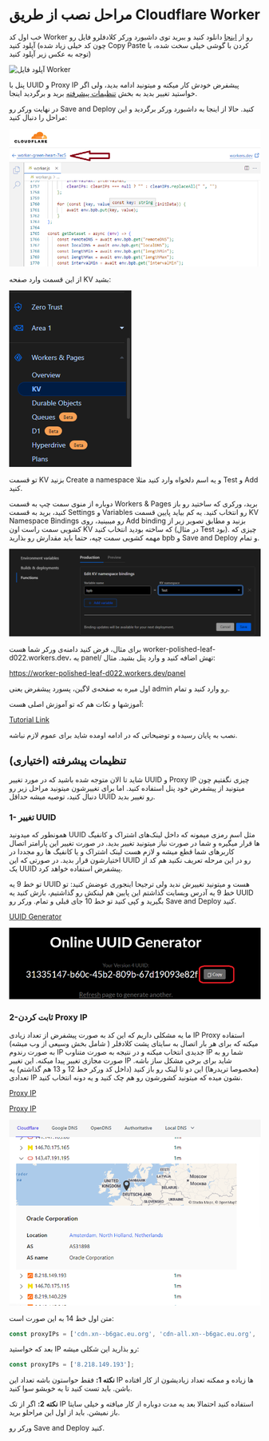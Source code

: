  # مراحل نصب از طریق Cloudflare Worker

خب اول کد Worker رو از [اینجا](https://github.com/bia-pain-bache/BPB-Worker-Panel/releases/download/v2.2/worker.js) دانلود کنید و ببرید توی داشبورد ورکر کلادفلرو فایل رو آپلود کنید (چون کد خیلی زیاد شده Copy Paste کردن با گوشی خیلی سخت شده، با توجه به عکس زیر آپلود کنید)

![آپلود فایل Worker](https://telegra.ph/file/fd039bb86857e63263884.png)

پنل با UUID و Proxy IP پیشفرض خودش کار میکنه و میتونید ادامه بدید، ولی اگر خواستید تغییر بدید به بخش [تنظیمات پیشرفته](https://github.com/bia-pain-bache/BPB-Worker-Panel/blob/dev/docs/worker_installation_fa.md#%D8%AA%D9%86%D8%B8%DB%8C%D9%85%D8%A7%D8%AA-%D9%BE%DB%8C%D8%B4%D8%B1%D9%81%D8%AA%D9%87-%D8%A7%D8%AE%D8%AA%DB%8C%D8%A7%D8%B1%DB%8C) برید و برگردید اینجا.

 در نهایت ورکر رو Save and Deploy کنید.
حالا از اینجا به داشبورد ورکر برگردید و این مراحل را دنبال کنید:

![image](assets/images/navigate_worker.png)

از این قسمت وارد صفحه KV بشید:

![صفحه KV](assets/images/KV-Menu.png)

تو قسمت KV بزنید Create a namespace و یه اسم دلخواه وارد کنید مثلا Test و Add کنید.

دوباره از منوی سمت چپ به قسمت Workers & Pages برید، ورکری که ساختید رو باز کنید، برید به قسمت Settings و Variables رو انتخاب کنید. یه کم بیاید پایین قسمت KV Namespace Bindings رو میبینید، روی Add binding بزنید و مطابق تصویر زیر از کشویی سمت راست اون KV که ساخته بودید انتخاب کنید (در مثال Test بود). چیزی که مهمه کشویی سمت چپه، حتما باید مقدارش رو بذارید bpb و Save and Deploy و تمام.


![تنظیمات KV](assets/images/KV-link.png)

برای مثال، فرض کنید دامنه‌ی ورکر شما هست worker-polished-leaf-d022.workers.dev، یه panel/ تهش اضافه کنید و وارد پنل بشید. مثال:

https://worker-polished-leaf-d022.workers.dev/panel

اول میره به صفحه‌ی لاگین، پسورد پیشفرض یعنی admin رو وارد کنید و تمام.



آموزشها و نکات هم که تو آموزش اصلی هست:

[Tutorial Link](configuration_fa.md)

نصب به پایان رسیده و توضیحاتی که در ادامه اومده شاید برای عموم لازم نباشه.

##  تنظیمات پیشرفته (اختیاری)
شاید تا الان متوجه شده باشید که در مورد تغییر UUID و Proxy IP چیزی نگفتیم چون میتونید از پیشفرض خود پنل استفاده کنید. اما برای تغییرشون میتونید مراحل زیر رو دنبال کنید، توصیه میشه حداقل UUID رو تغییر بدید. 

### 1- تغییر UUID
همونطور که میدونید UUID  مثل اسم رمزی میمونه که داخل لینک‌های اشتراک و کانفیگ ها قرار میگیره و شما در صورت نیاز میتونید تغییر بدید. در صورت تغییر این پارامتر اتصال کاربرهای شما قطع میشه  و لازم هست لینک اشتراک و یا کانفیگ ها رو مجددا در اختیارشون قرار بدید. در صورتی که این UUID رو در این مرحله تعریف نکنید هم کد از یک UUID پیشفرض استفاده خواهد کرد.

تو خط 9 یه UUID هست و میتونید تغییرش ندید ولی ترجیحا اینجوری عوضش کنید: تو خط 9 یه آدرس وبسایت گذاشتم این پایین هم لینکش رو گذاشتیم، بازش کنید یه UUID بگیرید و کپی کنید تو خط 10 جای قبلی و تمام. ورکر رو Save and Deploy کنید.

[UUID Generator](https://www.uuidgenerator.net/)

![UUID Generator](assets/images/uuid-generator.png)


### 2-ثابت کردن Proxy IP

ما یه مشکلی داریم که این کد به صورت پیشفرض از تعداد زیادی IP Proxy استفاده میکنه که برای هر بار اتصال به سایتای پشت کلادفلر ( شامل بخش وسیعی از وب میشه) به صورت رندوم IP جدیدی انتخاب میکنه و در نتیجه به صورت متناوب IP شما رو به صورت مجازی تغییر پیدا میکنه. این تغییر IP شاید برای برخی مشکل ساز باشه. (مخصوصا تریدرها)
این دو تا لینک رو باز کنید (داخل کد ورکر خط 12 و 13 هم گذاشتم) یه تعدادی IP نشون میده که میتونید کشورشون رو هم چک کنید و یه دونه انتخاب کنید.

[Proxy IP](https://www.nslookup.io/domains/cdn.xn--b6gac.eu.org/dns-records/)

[Proxy IP](https://www.nslookup.io/domains/cdn-all.xn--b6gac.eu.org/dns-records/)

![Image](assets/images/IP_Proxy.png)


متن اول خط 14 به این صورت است:

```javascript
const proxyIPs = ['cdn.xn--b6gac.eu.org', 'cdn-all.xn--b6gac.eu.org', 'edgetunnel.anycast.eu.org'];
```

بعد که خواستید IP رو بذارید این شکلی میشه:
```javascript
const proxyIPs = ['8.218.149.193'];
```

**نکته 1:** فقط حواستون باشه تعداد این IP ها زیاده و ممکنه تعداد زیادیشون از کار افتاده باشن. باید تست کنید تا یه خوبشو سوا کنید.

**نکته 2:** اگر از تک IP استفاده کنید احتمالا بعد یه مدت دوباره از کار میافته و خیلی سایتا باز نمیشن. باید از اول این مراحلو برید.


 ورکر رو Save and Deploy کنید.

 
